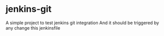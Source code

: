 # jenkins-git

A simple project to test jenkins git integration
And it should be triggered by any change
this jenkinsfile
